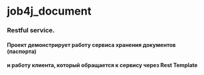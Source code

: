 # job4j_document

### Restful service. 
#### Проект демонстрирует работу сервиса хранения документов (паспорта) 
#### и работу клиента, который обращается к сервису через Rest Template

